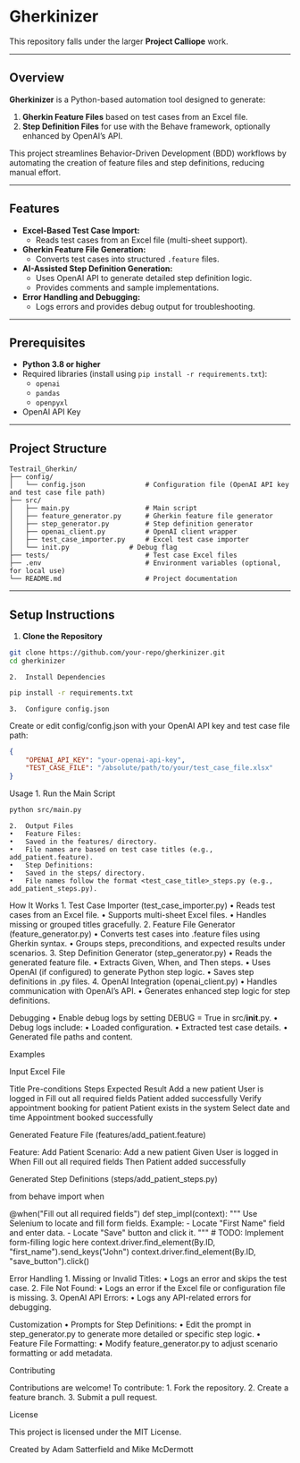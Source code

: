 # Gherkinizer

This repository falls under the larger **Project Calliope** work.

---

## Overview

**Gherkinizer** is a Python-based automation tool designed to generate:
1. **Gherkin Feature Files** based on test cases from an Excel file.
2. **Step Definition Files** for use with the Behave framework, optionally enhanced by OpenAI’s API.

This project streamlines Behavior-Driven Development (BDD) workflows by automating the creation of feature files and step definitions, reducing manual effort.

---

## Features

- **Excel-Based Test Case Import:**
  - Reads test cases from an Excel file (multi-sheet support).
- **Gherkin Feature File Generation:**
  - Converts test cases into structured `.feature` files.
- **AI-Assisted Step Definition Generation:**
  - Uses OpenAI API to generate detailed step definition logic.
  - Provides comments and sample implementations.
- **Error Handling and Debugging:**
  - Logs errors and provides debug output for troubleshooting.

---

## Prerequisites

- **Python 3.8 or higher**
- Required libraries (install using `pip install -r requirements.txt`):
  - `openai`
  - `pandas`
  - `openpyxl`
- OpenAI API Key

---

## Project Structure
```
Testrail_Gherkin/
├── config/
│   └── config.json               # Configuration file (OpenAI API key and test case file path)
├── src/
│   ├── main.py                   # Main script
│   ├── feature_generator.py      # Gherkin feature file generator
│   ├── step_generator.py         # Step definition generator
│   ├── openai_client.py          # OpenAI client wrapper
│   ├── test_case_importer.py     # Excel test case importer
│   └── init.py               # Debug flag
├── tests/                        # Test case Excel files
├── .env                          # Environment variables (optional, for local use)
└── README.md                     # Project documentation
```
---

## Setup Instructions

1. **Clone the Repository**
```bash
git clone https://github.com/your-repo/gherkinizer.git
cd gherkinizer
```
	2.	Install Dependencies
```bash
pip install -r requirements.txt
```

	3.	Configure config.json
Create or edit config/config.json with your OpenAI API key and test case file path:
```json
{
    "OPENAI_API_KEY": "your-openai-api-key",
    "TEST_CASE_FILE": "/absolute/path/to/your/test_case_file.xlsx"
}
```
Usage
	1.	Run the Main Script
```bash
python src/main.py
```

	2.	Output Files
	•	Feature Files:
	•	Saved in the features/ directory.
	•	File names are based on test case titles (e.g., add_patient.feature).
	•	Step Definitions:
	•	Saved in the steps/ directory.
	•	File names follow the format <test_case_title>_steps.py (e.g., add_patient_steps.py).

How It Works
	1.	Test Case Importer (test_case_importer.py)
	•	Reads test cases from an Excel file.
	•	Supports multi-sheet Excel files.
	•	Handles missing or grouped titles gracefully.
	2.	Feature File Generator (feature_generator.py)
	•	Converts test cases into .feature files using Gherkin syntax.
	•	Groups steps, preconditions, and expected results under scenarios.
	3.	Step Definition Generator (step_generator.py)
	•	Reads the generated feature file.
	•	Extracts Given, When, and Then steps.
	•	Uses OpenAI (if configured) to generate Python step logic.
	•	Saves step definitions in .py files.
	4.	OpenAI Integration (openai_client.py)
	•	Handles communication with OpenAI’s API.
	•	Generates enhanced step logic for step definitions.

Debugging
	•	Enable debug logs by setting DEBUG = True in src/__init__.py.
	•	Debug logs include:
	•	Loaded configuration.
	•	Extracted test case details.
	•	Generated file paths and content.

Examples

Input Excel File

Title	Pre-conditions	Steps	Expected Result
Add a new patient	User is logged in	Fill out all required fields	Patient added successfully
Verify appointment booking for patient	Patient exists in the system	Select date and time	Appointment booked successfully

Generated Feature File (features/add_patient.feature)

Feature: Add Patient
  Scenario: Add a new patient
    Given User is logged in
    When Fill out all required fields
    Then Patient added successfully

Generated Step Definitions (steps/add_patient_steps.py)

from behave import when

@when("Fill out all required fields")
def step_impl(context):
    """
    Use Selenium to locate and fill form fields.
    Example:
    - Locate "First Name" field and enter data.
    - Locate "Save" button and click it.
    """
    # TODO: Implement form-filling logic here
    context.driver.find_element(By.ID, "first_name").send_keys("John")
    context.driver.find_element(By.ID, "save_button").click()

Error Handling
	1.	Missing or Invalid Titles:
	•	Logs an error and skips the test case.
	2.	File Not Found:
	•	Logs an error if the Excel file or configuration file is missing.
	3.	OpenAI API Errors:
	•	Logs any API-related errors for debugging.

Customization
	•	Prompts for Step Definitions:
	•	Edit the prompt in step_generator.py to generate more detailed or specific step logic.
	•	Feature File Formatting:
	•	Modify feature_generator.py to adjust scenario formatting or add metadata.

Contributing

Contributions are welcome! To contribute:
	1.	Fork the repository.
	2.	Create a feature branch.
	3.	Submit a pull request.

License

This project is licensed under the MIT License.

Created by Adam Satterfield and Mike McDermott

